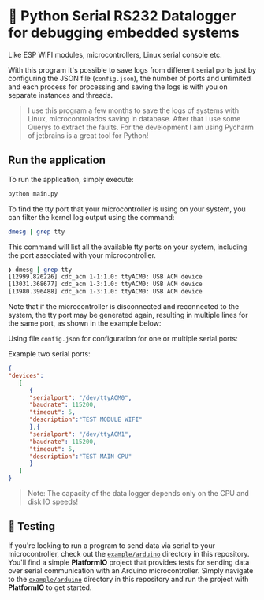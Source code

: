 # 🐍 Python Serial RS232 Datalogger for debugging embedded systems 
  
Like ESP WIFI modules, microcontrollers, Linux serial console etc.

With this program it's possible to save logs from different serial ports just by configuring the JSON file (`config.json`), the number of ports and unlimited and each process for processing and saving the logs is with you on separate instances and threads.

> I use this program a few months to save the logs of systems with Linux, microcontrolados saving in database.  After that I use some Querys to extract the faults. For the development I am using Pycharm of jetbrains is a great tool for Python!

## Run the application

To run the application, simply execute:
```bash
python main.py
```

To find the tty port that your microcontroller is using on your system, you can filter the kernel log output using the command:
```bash
dmesg | grep tty
```

This command will list all the available tty ports on your system, including the port associated with your microcontroller. 
```bash
❯ dmesg | grep tty
[12999.826226] cdc_acm 1-1:1.0: ttyACM0: USB ACM device
[13031.368677] cdc_acm 1-3:1.0: ttyACM0: USB ACM device
[13980.396488] cdc_acm 1-3:1.0: ttyACM0: USB ACM device
```
Note that if the microcontroller is disconnected and reconnected to the system, the tty port may be generated again, resulting in multiple lines for the same port, as shown in the example below:
    
Using file `config.json` for configuration for one or multiple serial ports: 
 
Example two serial ports: 
```json
{
"devices":
   [
      {
      "serialport": "/dev/ttyACM0",
      "baudrate": 115200,
      "timeout": 5,
      "description":"TEST MODULE WIFI"
      },{
      "serialport": "/dev/ttyACM1",
      "baudrate": 115200,
      "timeout": 5,
      "description":"TEST MAIN CPU"
      }
   ]
}
```

> Note: The capacity of the data logger depends only on the CPU and disk IO speeds! 

## 🧪 Testing

If you're looking to run a program to send data via serial to your microcontroller, check out the [`example/arduino`](example/arduino) directory in this repository. You'll find a simple **PlatformIO** project that provides tests for sending data over serial communication with an Arduino microcontroller. Simply navigate to the [`example/arduino`](example/arduino) directory in this repository and run the project with **PlatformIO** to get started.
